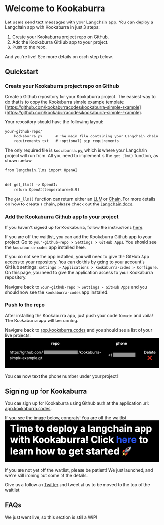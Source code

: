 # Welcome to Kookaburra

Let users send text messages with your [Langchain](https://langchain.readthedocs.io/en/latest/) app. You can deploy a Langchain app with Kookaburra in just 3 steps:

1. Create your Kookaburra project repo on GitHub.
2. Add the Kookaburra GitHub app to your project.
3. Push to the repo.

And you're live! See more details on each step below.

## Quickstart

### Create your Kookaburra project repo on Github
Create a Github repository for your Kookaburra project. The easiest way to do that is to copy the Kookaburra simple example template: [https://github.com/kookaburracodes/kookaburra-simple-example](https://github.com/kookaburracodes/kookaburra-simple-example).

Your repository should have the following layout:

    your-github-repo/
        kookaburra.py      # The main file containing your Langchain chain
        requirements.txt   # (optional) pip requirements

The only required file is `kookaburra.py`, which is where your Langchain project will run from. All you need to implement is the `get_llm()` function, as shown below

```
from langchain.llms import OpenAI


def get_llm() -> OpenAI:
    return OpenAI(temperature=0.9)
```

The `get_llm()` function can return either an [LLM](https://langchain.readthedocs.io/en/latest/modules/llms.html) or [Chain](https://langchain.readthedocs.io/en/latest/modules/chains.html). For more details on how to create a chain, please check out the [Langchain docs](https://langchain.readthedocs.io/en/latest/).

### Add the Kookaburra Github app to your project
If you haven't signed up for Kookaburra, follow the instructions [here](#signing-up-for-kookaburra).

If you are off the waitlist, you can add the Kookaburra Github app to your project. Go to `your-github-repo > Settings > GitHub Apps`. You should see the `kookaburra-codes` app installed here.

If you do not see the app installed, you will need to give the GitHub App access to your repository. You can do this by going to your account's GitHub settings: `settings > Applications > kookaburra-codes > Configure`. On this page, you need to give the application access to your Kookaburra repository.

Navigate back to `your-github-repo > Settings > GitHub Apps` and you should now see the `kookaburra-codes` app installed.

### Push to the repo
After installing the Kookaburra app, just push your code to `main` and voila! The Kookaburra app will be running.

Navigate back to [app.kookaburra.codes](https://app.kookaburra.codes) and you should see a list of your live projects:
![Screenshot](img/projects.png)

You can now text the phone number under your project!


## Signing up for Kookaburra
You can sign up for Kookaburra using Github auth at the application url: [app.kookaburra.codes](https://app.kookaburra.codes).

If you see the image below, congrats! You are off the waitlist.
![Screenshot](img/login-success.png)

If you are not yet off the waitlist, please be patient! We just launched, and we're still ironing out some of the details.

Give us a follow an [Twitter](https://twitter.com/Kookaburracodes) and tweet at us to be moved to the top of the waitlist.


## FAQs
We just went live, so this section is still a WiP!

